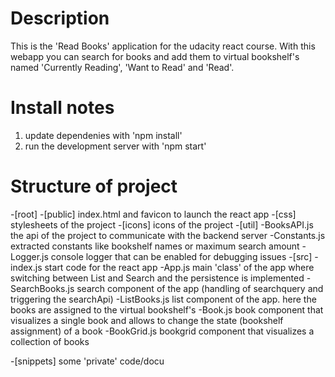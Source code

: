 Description
===========

This is the 'Read Books' application for the udacity react course.
With this webapp you can search for books and add them to virtual bookshelf's named 'Currently Reading', 'Want to Read' and 'Read'.



Install notes
=============

1. update dependenies with 'npm install'
2. run the development server with 'npm start'



Structure of project
====================

-[root]
  -[public]          index.html and favicon to launch the react app
  -[css]             stylesheets of the project
  -[icons]           icons of the project
  -[util]
    -BooksAPI.js     the api of the project to communicate with the backend server
    -Constants.js    extracted constants like bookshelf names or maximum search amount
    -Logger.js       console logger that can be enabled for debugging issues
  -[src]
    -index.js        start code for the react app
    -App.js          main 'class' of the app where switching between List and Search and the persistence is implemented
    -SearchBooks.js  search component of the app (handling of searchquery and triggering the searchApi)
    -ListBooks.js    list component of the app. here the books are assigned to the virtual bookshelf's
    -Book.js         book component that visualizes a single book and allows to change the state (bookshelf assignment) of a book
    -BookGrid.js     bookgrid component that visualizes a collection of books

  -[snippets]        some 'private' code/docu
